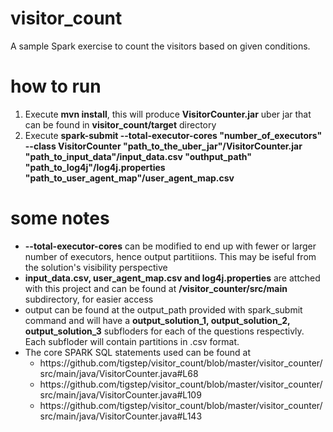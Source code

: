 # visitor_count
A sample Spark exercise to count the visitors based on given conditions. 

# how to run
<ol>
  <li>Execute <b>mvn install</b>, this will produce <b>VisitorCounter.jar</b> uber jar that can be found in <b>visitor_count/target</b> directory </li>
  <li>Execute <b>spark-submit --total-executor-cores "number_of_executors" --class VisitorCounter "path_to_the_uber_jar"/VisitorCounter.jar "path_to_input_data"/input_data.csv "outhput_path"  "path_to_log4j"/log4j.properties "path_to_user_agent_map"/user_agent_map.csv</b>
</ol>

# some notes
  <ul>
    <li><b>--total-executor-cores</b> can be modified to end up with fewer or larger number of executors, hence output partitiions. This may be iseful from the solution's visibility perspective</li>
    <li><b>input_data.csv, user_agent_map.csv and log4j.properties</b> are attched with this project and can be found at <b>/visitor_counter/src/main</b> subdirectory, for easier access
    <li>output can be found at the output_path provided with spark_submit command and will have a <b>output_solution_1, output_solution_2, output_solution_3</b> subfloders for each of the questions respectivly. Each subfloder will contain partitions in .csv format.
    <li>The core SPARK SQL statements used can be found at 
      <ul>
        <li>https://github.com/tigstep/visitor_count/blob/master/visitor_counter/src/main/java/VisitorCounter.java#L68</li>
        <li>https://github.com/tigstep/visitor_count/blob/master/visitor_counter/src/main/java/VisitorCounter.java#L109</li>
        <li>https://github.com/tigstep/visitor_count/blob/master/visitor_counter/src/main/java/VisitorCounter.java#L143</li>
      </ul>
  </ul>
